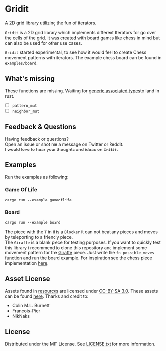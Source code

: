 # Gridit

A 2D grid library utilizing the fun of iterators.

`Gridit` is a 2D grid library which implements different Iterators 
for go over the cells of the grid. 
It was created with board games like chess in mind but can also be used for other use cases.


`Gridit` started experimental, to see how it would feel to create 
Chess movement patterns with iterators. The example chess board can be found
in `examples/board`.

## What's missing
These functions are missing.
Waiting for [generic associated types](https://github.com/rust-lang/rust/issues/44265)to land in rust.
- [ ] `pattern_mut`
- [ ] `neighbor_mut`

## Feedback & Questions
Having feedback or questions?  
Open an issue or shot me a message on Twitter or Reddit.  
I would love to hear your thoughts and ideas on `Gridit`.


## Examples

Run the examples as following:  

### Game Of Life
```
cargo run --example gameoflife
```

### Board
```
cargo run --example board
```
The piece with the `T` in it is a `Blocker` it can not beat any pieces and moves by teleporting
to a friendly piece.  
The `Giraffe` is a blank piece for testing purposes. If you want to quickly test this library
i recommend to clone this repository and implement some movement pattern for the [Giraffe](./examples/board/piece/giraffe.rs) piece.
Just write the `fn possible_moves` function and run the board example.
For inspiration see the chess piece implementation [here](./examples/board/piece).


## Asset License
Assets found in [resources](./resources/) are licensed under [CC-BY-SA 3.0](https://creativecommons.org/licenses/by-sa/3.0/legalcode).
These assets can be found [here](https://commons.wikimedia.org/wiki/Category:SVG_chess_pieces).
Thanks and credit to:
* Colin M.L. Burnett
* Francois-Pier
* NikNaks

## License
Distributed under the MIT License. See [LICENSE.txt](./LICENSE.txt) for more information.
